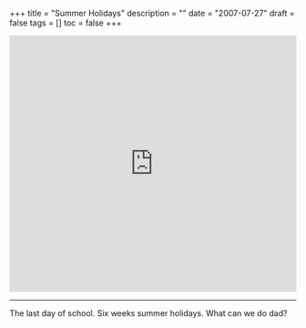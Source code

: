 +++
title = "Summer Holidays"
description = ""
date = "2007-07-27"
draft = false
tags = []
toc = false
+++

<div style="display: flex; justify-content: center;">
<iframe width="800" height="450" src="https://player.vimeo.com/video/252489?badge=0&amp;autopause=0&amp;player id=0&amp;app id=58479" title="Summer Holidays" frameborder="0" allow="accelerometer; autoplay; clipboard-write; encrypted-media; gyroscope; picture-in-picture; web-share" referrerpolicy="strict-origin-when-cross-origin" allowfullscreen></iframe>
	</div>
	
***
The last day of school. Six weeks summer holidays. What can we do dad?